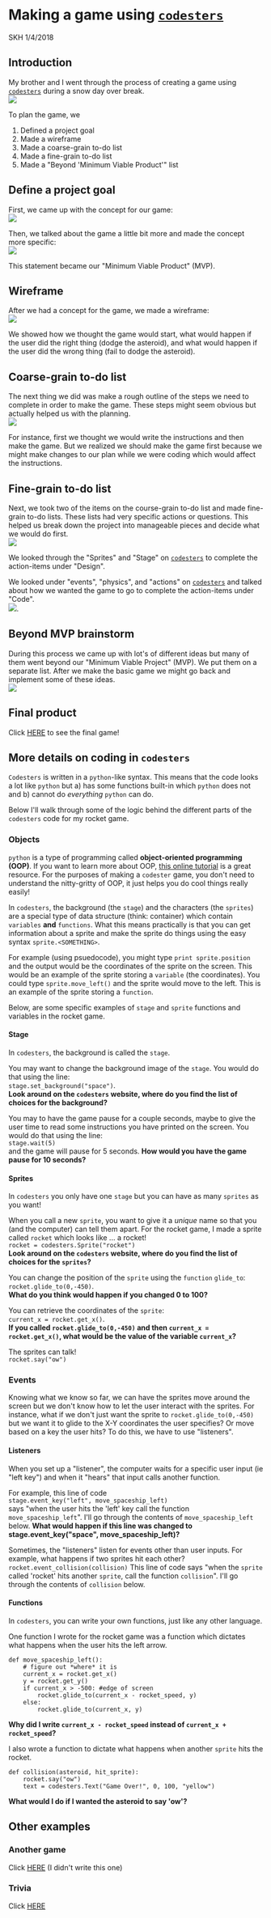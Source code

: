 # Making a game using [`codesters`](https://www.codesters.com/)
SKH 1/4/2018

## Introduction

My brother and I went through the process of creating a game using
[`codesters`](https://www.codesters.com/) during a snow day over break.  
![](pictures/asteroids_1.jpg)

To plan the game, we

1. Defined a project goal
2. Made a wireframe
3. Made a coarse-grain to-do list
4. Made a fine-grain to-do list
5. Made a "Beyond 'Minimum Viable Product'" list

## Define a project goal

First, we came up with the concept for our game:     
![](pictures/asteroids_2.jpg)

Then, we talked about the game a little bit more and made the concept more specific:   
![](pictures/asteroids_3.jpg)

This statement became our "Minimum Viable Product" (MVP).

## Wireframe

After we had a concept for the game, we made a wireframe:  
![](pictures/asteroids_4.jpg)

We showed how we thought the game would start, what would happen if the user did the right thing (dodge the asteroid), and what would happen if the user did the wrong thing (fail to dodge the asteroid).

## Coarse-grain to-do list

The next thing we did was make a rough outline of the steps we need to complete in order to make the game. These steps might seem obvious but actually helped us with the planning.  
![](pictures/asteroids_5.jpg)

For instance, first we thought we would write the instructions and then make the game. But we realized we should make the game first because we might make changes to our plan while we were coding which would affect the instructions.

## Fine-grain to-do list

Next, we took two of the items on the course-grain to-do list and made fine-grain to-do lists. These lists had very specific actions or questions. This helped us break down the project into manageable pieces and decide what we would do first.   
![](pictures/asteroids_6.jpg)

We looked through the "Sprites" and "Stage" on [`codesters`](https://www.codesters.com/) to complete the action-items under "Design".

We looked under "events", "physics", and "actions" on [`codesters`](https://www.codesters.com/) and talked about how we wanted the game to go to complete the action-items under "Code".  
![](pictures/asteroids_7.jpg).

## Beyond MVP brainstorm

During this process we came up with lot's of different ideas but many of them went beyond our "Minimum Viable Project" (MVP). We put them on a separate list. After we make the basic game we might go back and implement some of these ideas.   
![](pictures/asteroids_8.jpg)

## Final product

Click [HERE](https://www.codesters.com/preview/b4ec30db877e47bd8407c20fe436c10d/) to see the final game!

## More details on coding in `codesters`

`Codesters` is written in a `python`-like syntax.
This means that the code looks a lot like `python` but a) has some functions built-in which `python` does not and b) cannot do *everything* `python` can do.

Below I'll walk through some of the logic behind the different parts of the `codesters` code for my rocket game.

### Objects

`python` is a type of programming called **object-oriented programming (OOP)**. If you want to learn more about OOP, [this online tutorial](https://www.python-course.eu/object_oriented_programming.php) is a great resource. For the purposes of making a `codester` game, you don't need to understand the nitty-gritty of OOP, it just helps you do cool things really easily!

In `codesters`, the background (the `stage`) and the characters (the `sprites`) are a special type of data structure (think: container) which contain `variables` **and** `functions`.
What this means practically is that you can get information about a sprite and make the sprite do things using the easy syntax `sprite.<SOMETHING>`.

For example (using psuedocode), you might type `print sprite.position` and the output would be the coordinates of the sprite on the screen. This would be an example of the sprite storing a `variable` (the coordinates). You could type `sprite.move_left()` and the sprite would move to the left. This is an example of the sprite storing a `function`.

Below, are some specific examples of `stage` and `sprite` functions and variables in the rocket game.

#### Stage  

In `codesters`, the background is called the `stage`.

You may want to change the background image of the `stage`. You would do that using the line:  
`stage.set_background("space")`.   
**Look around on the `codesters` website, where do you find the list of choices for the background?**

You may to have the game pause for a couple seconds, maybe to give the user time to read some instructions you have printed on the screen. You would do that using the line:  
`stage.wait(5)`  
and the game will pause for 5 seconds. **How would you have the game pause for 10 seconds?**

#### Sprites

In `codesters` you only have one `stage` but you can have as many `sprites` as you want!

When you call a new `sprite`, you want to give it a *unique* name so that you (and the computer) can tell them apart. For the rocket game, I made a sprite called `rocket` which looks like ... a rocket!   
`rocket = codesters.Sprite("rocket")`  
**Look around on the `codesters` website, where do you find the list of choices for the `sprites`?**

You can change the position of the `sprite` using the `function` `glide_to`:  
`rocket.glide_to(0,-450)`.   
**What do you think would happen if you changed 0 to 100?**

You can retrieve the coordinates of the `sprite`:  
`current_x = rocket.get_x()`.  
**If you called `rocket.glide_to(0,-450)` and then `current_x = rocket.get_x()`, what would be the value of the variable `current_x`?**

The sprites can talk!  
`rocket.say("ow")`  

### Events

Knowing what we know so far, we can have the sprites move around the screen but we don't know how to let the user interact with the sprites. For instance, what if we don't just want the sprite to `rocket.glide_to(0,-450)` but we want it to glide to the X-Y coordinates the user specifies? Or move based on a key the user hits? To do this, we have to use "listeners".

#### Listeners

When you set up a "listener", the computer waits for a specific user input (ie "left key") and when it "hears" that input calls another function.

For example, this line of code   
`stage.event_key("left", move_spaceship_left)`  
says "when the user hits the 'left' key call the function `move_spaceship_left`". I'll go through the contents of `move_spaceship_left` below. **What would happen  if this line was changed to stage.event_key("space", move_spaceship_left)?**

Sometimes, the "listeners" listen for events other than user inputs. For example, what happens if two sprites hit each other?   
`rocket.event_collision(collision)`
This line of code says "when the `sprite` called 'rocket' hits another `sprite`, call the function `collision`". I'll go through the contents of `collision` below.

#### Functions  

In `codesters`, you can write your own functions, just like any other language.

One function I wrote for the rocket game was a function which dictates what happens when the user hits the left arrow.

```
def move_spaceship_left():
    # figure out *where* it is
    current_x = rocket.get_x()
    y = rocket.get_y()
    if current_x > -500: #edge of screen
        rocket.glide_to(current_x - rocket_speed, y)
    else:
        rocket.glide_to(current_x, y)
```
**Why did I write `current_x - rocket_speed` instead of `current_x + rocket_speed`?**

I also wrote a function to dictate what happens when another `sprite` hits the rocket.

```
def collision(asteroid, hit_sprite):
    rocket.say("ow")
    text = codesters.Text("Game Over!", 0, 100, "yellow")
```  
**What would I do if I wanted the asteroid to say 'ow'?**

## Other examples

### Another game
Click [HERE](https://www.codesters.com/curriculum/hoc/Flappy+Bike/1/) (I didn't write this one)

### Trivia  

Click [HERE](https://www.codesters.com/preview/0552d7c639e241e39a2cb63ea34191bc/)
